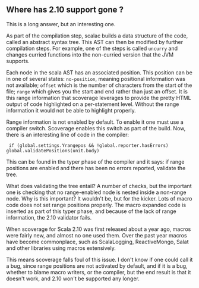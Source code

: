 ## Where has 2.10 support gone ?

This is a long answer, but an interesting one.

As part of the compilation step, scalac builds a data structure of the code, called an abstract syntax tree. This AST
 can then be modified by further compilation steps. For example, one of the steps is called `uncurry` and changes 
 curried functions into the non-curried version that the JVM supports.
  
Each node in the scala AST has an associated position. This position can be in one of several states: `no-position`, 
meaning positional information was not available; `offset` which is the number of characters from the start of the 
file; `range` which gives you the start and end rather than just an offset. It is this range information that 
scoverage leverages to provide the pretty HTML output of code highlighted on a per-statement level. Without the range
 information it would not be able to highlight properly.
 
Range information is not enabled by default. To enable it one must use a compiler switch. Scoverage enables this 
switch as part of the build. Now, there is an interesting line of code in the compiler:

` if (global.settings.Yrangepos && !global.reporter.hasErrors) global.validatePositions(unit.body)`

This can be found in the typer phase of the compiler and it says: if range positions are enabled and there has been no 
errors reported, validate the tree.

What does validating the tree entail? A number of checks, but the important one is checking that no range-enabled 
node is nested inside a non-range node. Why is this important? It wouldn't be, but for the kicker. Lots of macro code
 does not set range positions properly. The macro expanded code is inserted as part of this typer phase, 
 and because of the lack of range information, the 2.10 validator fails.

When scoverage for Scala 2.10 was first released about a year ago, macros were fairly new, 
and almost no one used them. Over the past year macros have become commonplace, such as ScalaLogging, ReactiveMongo, 
Salat and other libraries using macros extensively.

This means scoverage falls foul of this issue. I don't know if one could call it a bug, 
since range positions are not activated by default, and if it is a bug, whether to blame macro writers, 
or the compiler, but the end result is that it doesn't work, and 2.10 won't be supported any longer. 




 
 